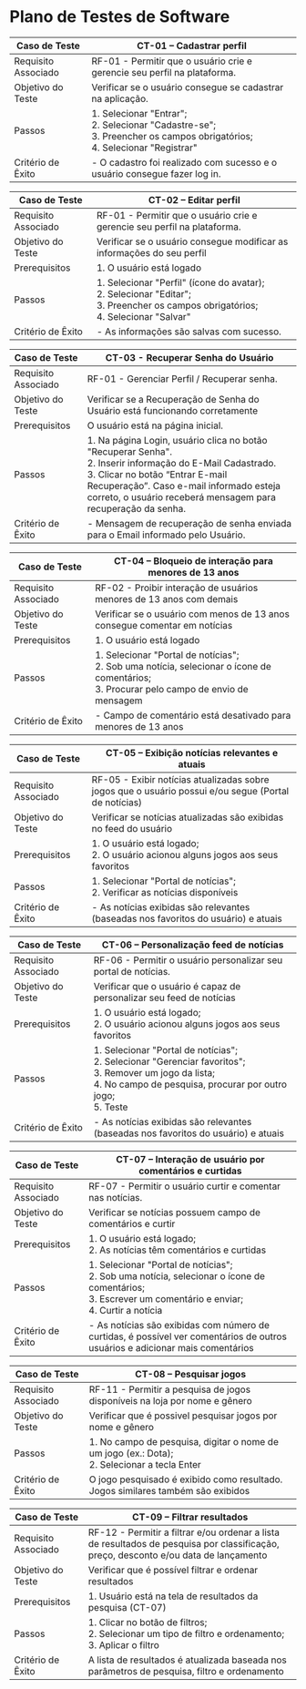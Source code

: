 # Plano de Testes de Software

| Caso de Teste       | CT-01 – Cadastrar perfil                                                                                                     |
| ------------------- | ---------------------------------------------------------------------------------------------------------------------------- |
| Requisito Associado | RF-01 - Permitir que o usuário crie e gerencie seu perfil na plataforma.                                                     |
| Objetivo do Teste   | Verificar se o usuário consegue se cadastrar na aplicação.                                                                   |
| Passos              | 1. Selecionar "Entrar";<br>2. Selecionar "Cadastre-se";<br>3. Preencher os campos obrigatórios;<br>4. Selecionar "Registrar" |
| Critério de Êxito   | - O cadastro foi realizado com sucesso e o usuário consegue fazer log in.                                                    |

| Caso de Teste       | CT-02 – Editar perfil                                                                                                                  |
| ------------------- | -------------------------------------------------------------------------------------------------------------------------------------- |
| Requisito Associado | RF-01 - Permitir que o usuário crie e gerencie seu perfil na plataforma.                                                               |
| Objetivo do Teste   | Verificar se o usuário consegue modificar as informações do seu perfil                                                                 |
| Prerequisitos       | 1. O usuário está logado                                                                                                               |
| Passos              | 1. Selecionar "Perfil" (ícone do avatar);<br>2. Selecionar "Editar";<br>3. Preencher os campos obrigatórios;<br>4. Selecionar "Salvar" |
| Critério de Êxito   | - As informações são salvas com sucesso.                                                                                               |

| Caso de Teste       | CT-03 - Recuperar Senha do Usuário                                                                                                                  |
| ------------------- | -------------------------------------------------------------------------------------------------------------------------------------- |
| Requisito Associado | RF-01 - Gerenciar Perfil / Recuperar senha.                                                               |
| Objetivo do Teste   | Verificar se a Recuperação de Senha do Usuário está funcionando corretamente                                                           |
| Prerequisitos       | O usuário está na página inicial.                                                                                                    |
| Passos              | 1. Na página Login, usuário clica no botão "Recuperar Senha". <br> 2. Inserir informação do E-Mail Cadastrado.  <br> 3. Clicar no botão “Entrar E-mail Recuperação”. Caso e-mail informado esteja correto, o usuário receberá mensagem para recuperação da senha. |
| Critério de Êxito   | - Mensagem de recuperação de senha enviada para o Email informado pelo Usuário.                                                      |

| Caso de Teste       | CT-04 – Bloqueio de interação para menores de 13 anos                                                                                        |
| ------------------- | -------------------------------------------------------------------------------------------------------------------------------------------- |
| Requisito Associado | RF-02 - Proibir interação de usuários menores de 13 anos com demais                                                                          |
| Objetivo do Teste   | Verificar se o usuário com menos de 13 anos consegue comentar em notícias                                                                    |
| Prerequisitos       | 1. O usuário está logado                                                                                                                     |
| Passos              | 1. Selecionar "Portal de notícias";<br>2. Sob uma notícia, selecionar o ícone de comentários;<br>3. Procurar pelo campo de envio de mensagem |
| Critério de Êxito   | - Campo de comentário está desativado para menores de 13 anos                                                                                |

| Caso de Teste       | CT-05 – Exibição notícias relevantes e atuais                                                        |
| ------------------- | ---------------------------------------------------------------------------------------------------- |
| Requisito Associado | RF-05 - Exibir notícias atualizadas sobre jogos que o usuário possui e/ou segue (Portal de notícias) |
| Objetivo do Teste   | Verificar se notícias atualizadas são exibidas no feed do usuário                                    |
| Prerequisitos       | 1. O usuário está logado;<br>2. O usuário acionou alguns jogos aos seus favoritos                    |
| Passos              | 1. Selecionar "Portal de notícias";<br>2. Verificar as notícias disponíveis                          |
| Critério de Êxito   | - As notícias exibidas são relevantes (baseadas nos favoritos do usuário) e atuais                   |

| Caso de Teste       | CT-06 – Personalização feed de notícias                                                                                                                                      |
| ------------------- | ---------------------------------------------------------------------------------------------------------------------------------------------------------------------------- |
| Requisito Associado | RF-06 - Permitir o usuário personalizar seu portal de notícias.                                                                                                              |
| Objetivo do Teste   | Verificar que o usuário é capaz de personalizar seu feed de notícias                                                                                                         |
| Prerequisitos       | 1. O usuário está logado;<br>2. O usuário acionou alguns jogos aos seus favoritos                                                                                            |
| Passos              | 1. Selecionar "Portal de notícias";<br>2. Selecionar "Gerenciar favoritos";<br>3. Remover um jogo da lista;<br>4. No campo de pesquisa, procurar por outro jogo;<br>5. Teste |
| Critério de Êxito   | - As notícias exibidas são relevantes (baseadas nos favoritos do usuário) e atuais                                                                                           |

| Caso de Teste       | CT-07 – Interação de usuário por comentários e curtidas                                                                                                     |
| ------------------- | ----------------------------------------------------------------------------------------------------------------------------------------------------------- |
| Requisito Associado | RF-07 - Permitir o usuário curtir e comentar nas notícias.                                                                                                  |
| Objetivo do Teste   | Verificar se notícias possuem campo de comentários e curtir                                                                                                 |
| Prerequisitos       | 1. O usuário está logado;<br>2. As notícias têm comentários e curtidas                                                                                      |
| Passos              | 1. Selecionar "Portal de notícias";<br>2. Sob uma notícia, selecionar o ícone de comentários;<br>3. Escrever um comentário e enviar;<br>4. Curtir a notícia |
| Critério de Êxito   | - As notícias são exibidas com número de curtidas, é possível ver comentários de outros usuários e adicionar mais comentários                               |

| Caso de Teste       | CT-08 – Pesquisar jogos                                                                        |
| ------------------- | ---------------------------------------------------------------------------------------------- |
| Requisito Associado | RF-11 - Permitir a pesquisa de jogos disponíveis na loja por nome e gênero                     |
| Objetivo do Teste   | Verificar que é possivel pesquisar jogos por nome e gênero                                     |
| Passos              | 1. No campo de pesquisa, digitar o nome de um jogo (ex.: Dota);<br>2. Selecionar a tecla Enter |
| Critério de Êxito   | O jogo pesquisado é exibido como resultado. Jogos similares também são exibidos                |

| Caso de Teste       | CT-09 – Filtrar resultados                                                                                                           |
| ------------------- | ------------------------------------------------------------------------------------------------------------------------------------ |
| Requisito Associado | RF-12 - Permitir a filtrar e/ou ordenar a lista de resultados de pesquisa por classificação, preço, desconto e/ou data de lançamento |
| Objetivo do Teste   | Verificar que é possível filtrar e ordenar resultados                                                                                |
| Prerequisitos       | 1. Usuário está na tela de resultados da pesquisa (CT-07)                                                                            |
| Passos              | 1. Clicar no botão de filtros;<br>2. Selecionar um tipo de filtro e ordenamento;<br>3. Aplicar o filtro                              |
| Critério de Êxito   | A lista de resultados é atualizada baseada nos parâmetros de pesquisa, filtro e ordenamento                                          |

